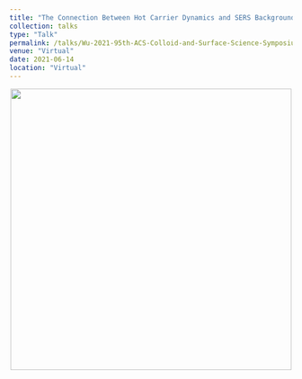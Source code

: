 ```yaml
---
title: "The Connection Between Hot Carrier Dynamics and SERS Background"
collection: talks
type: "Talk"
permalink: /talks/Wu-2021-95th-ACS-Colloid-and-Surface-Science-Symposium
venue: "Virtual"
date: 2021-06-14
location: "Virtual"
---
```


<p align="center">
<img src="http://ShengxiangWuPlasmonic.github.io/images/talk_1.jpg" width="500">
</p>
